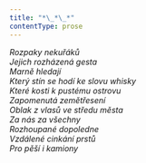 ```yaml
---
title: "*\_*\_*"
contentType: prose
---
```


<section>

_Rozpaky nekuřáků  
Jejich rozházená gesta  
Marně hledají  
Který stín se hodí ke slovu whisky  
Které kosti k pustému ostrovu  
Zapomenutá zemětřesení  
Oblak z vlasů ve středu města  
Za nás za všechny  
Rozhoupané dopoledne  
Vzdálené cinkání prstů  
Pro pěší i kamiony_

</section>
